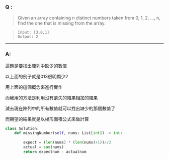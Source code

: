 ### Q :
> Given an array containing n distinct numbers taken from 0, 1, 2, ..., n, find the one that is missing from the array.

> ```
> Input: [3,0,1]
> Output: 2
> ```

***

### A:

這題是要找出陣列中缺少的數值

以上面的例子就是013很明顯少2

用上面的這個概念來進行實作

而我用的方法是利用沒有遺失的結果相加的結果

減去現在陣列中的所有數值就可以找出缺少的那個數值了

而期望的結果就是以梯形面積公式來做計算

```python
class Solution:
    def missingNumber(self, nums: List[int]) -> int:
        
        expect = (len(nums) * (len(nums)+1))//2
        actual = sum(nums)
        return expectnum - actualnum
```
